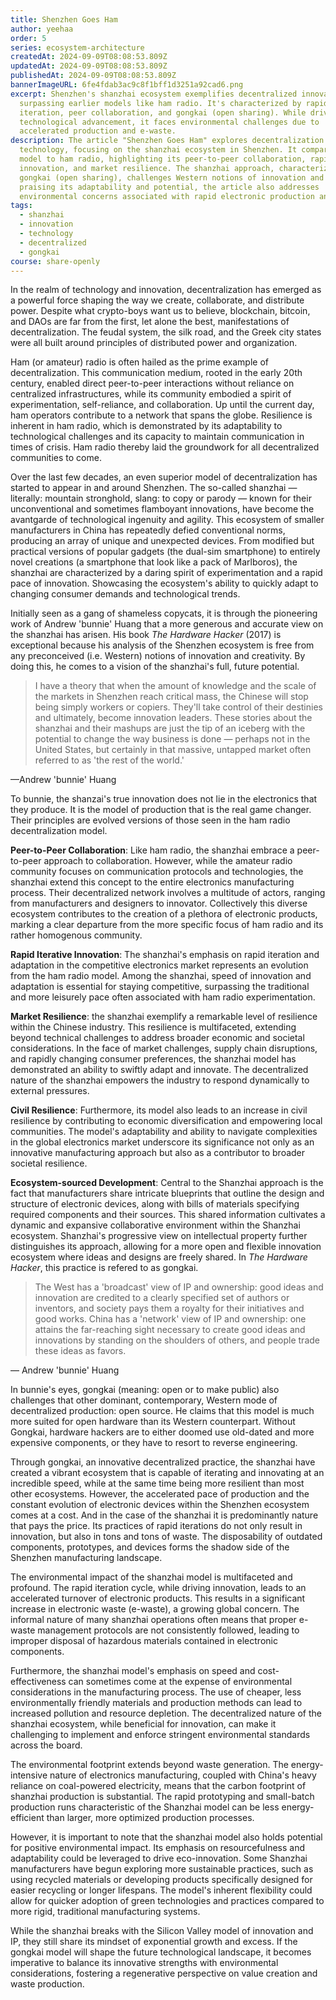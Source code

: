 ```yaml
---
title: Shenzhen Goes Ham
author: yeehaa
order: 5
series: ecosystem-architecture
createdAt: 2024-09-09T08:08:53.809Z
updatedAt: 2024-09-09T08:08:53.809Z
publishedAt: 2024-09-09T08:08:53.809Z
bannerImageURL: 6fe4fdab3ac9c8f1bff1d3251a92cad6.png
excerpt: Shenzhen's shanzhai ecosystem exemplifies decentralized innovation,
  surpassing earlier models like ham radio. It's characterized by rapid
  iteration, peer collaboration, and gongkai (open sharing). While driving
  technological advancement, it faces environmental challenges due to
  accelerated production and e-waste.
description: The article "Shenzhen Goes Ham" explores decentralization in
  technology, focusing on the shanzhai ecosystem in Shenzhen. It compares this
  model to ham radio, highlighting its peer-to-peer collaboration, rapid
  innovation, and market resilience. The shanzhai approach, characterized by
  gongkai (open sharing), challenges Western notions of innovation and IP. While
  praising its adaptability and potential, the article also addresses
  environmental concerns associated with rapid electronic production and waste.
tags:
  - shanzhai
  - innovation
  - technology
  - decentralized
  - gongkai
course: share-openly
---
```

In the realm of technology and innovation, decentralization has emerged as a powerful force shaping the way we create, collaborate, and distribute power. Despite what crypto-boys want us to believe, blockchain, bitcoin, and DAOs are far from the first, let alone the best, manifestations of decentralization. The feudal system, the silk road, and the Greek city states were all built around principles of distributed power and organization.

Ham (or amateur) radio is often hailed as the prime example of decentralization. This communication medium, rooted in the early 20th century, enabled direct peer-to-peer interactions without reliance on centralized infrastructures, while its community embodied a spirit of experimentation, self-reliance, and collaboration. Up until the current day, ham operators contribute to a network that spans the globe. Resilience is inherent in ham radio, which is demonstrated by its adaptability to technological challenges and its capacity to maintain communication in times of crisis. Ham radio thereby laid the groundwork for all decentralized communities to come.

Over the last few decades, an even superior model of decentralization has started to appear in and around Shenzhen. The so-called shanzhai — literally: mountain stronghold, slang: to copy or parody — known for their unconventional and sometimes flamboyant innovations, have become the avantgarde of technological ingenuity and agility. This ecosystem of smaller manufacturers in China has repeatedly defied conventional norms, producing an array of unique and unexpected devices. From modified but practical versions of popular gadgets (the dual-sim smartphone) to entirely novel creations (a smartphone that look like a pack of Marlboros), the shanzhai are characterized by a daring spirit of experimentation and a rapid pace of innovation. Showcasing the ecosystem's ability to quickly adapt to changing consumer demands and technological trends.

Initially seen as a gang of shameless copycats, it is through the pioneering work of Andrew 'bunnie' Huang that a more generous and accurate view on the shanzhai has arisen. His book *The Hardware Hacker* (2017) is exceptional because his analysis of the Shenzhen ecosystem is free from any preconceived (i.e. Western) notions of innovation and creativity. By doing this, he comes to a vision of the shanzhai's full, future potential.

> I have a theory that when the amount of knowledge and the scale of the markets in Shenzhen reach critical mass, the Chinese will stop being simply workers or copiers. They'll take control of their destinies and ultimately, become innovation leaders. These stories about the shanzhai and their mashups are just the tip of an iceberg with the potential to change the way business is done — perhaps not in the United States, but certainly in that massive, untapped market often referred to as 'the rest of the world.'

—Andrew 'bunnie' Huang

To bunnie, the shanzai's true innovation does not lie in the electronics that they produce. It is the model of production that is the real game changer. Their principles are evolved versions of those seen in the ham radio decentralization model.

**Peer-to-Peer Collaboration**: Like ham radio, the shanzhai embrace a peer-to-peer approach to collaboration. However, while the amateur radio community focuses on communication protocols and technologies, the shanzhai extend this concept to the entire electronics manufacturing process. Their decentralized network involves a multitude of actors, ranging from manufacturers and designers to innovator. Collectively this diverse ecosystem contributes to the creation of a plethora of electronic products, marking a clear departure from the more specific focus of ham radio and its rather homogenous community.

**Rapid Iterative Innovation**: The shanzhai's emphasis on rapid iteration and adaptation in the competitive electronics market represents an evolution from the ham radio model. Among the shanzhai, speed of innovation and adaptation is essential for staying competitive, surpassing the traditional and more leisurely pace often associated with ham radio experimentation.

**Market Resilience**: the shanzhai exemplify a remarkable level of resilience within the Chinese industry. This resilience is multifaceted, extending beyond technical challenges to address broader economic and societal considerations. In the face of market challenges, supply chain disruptions, and rapidly changing consumer preferences, the shanzhai model has demonstrated an ability to swiftly adapt and innovate. The decentralized nature of the shanzhai empowers the industry to respond dynamically to external pressures.

**Civil Resilience**: Furthermore, its model also leads to an increase in civil resilience by contributing to economic diversification and empowering local communities. The model's adaptability and ability to navigate complexities in the global electronics market underscore its significance not only as an innovative manufacturing approach but also as a contributor to broader societal resilience.

**Ecosystem-sourced Development**: Central to the Shanzhai approach is the fact that manufacturers share intricate blueprints that outline the design and structure of electronic devices, along with bills of materials specifying required components and their sources. This shared information cultivates a dynamic and expansive collaborative environment within the Shanzhai ecosystem. Shanzhai's progressive view on intellectual property further distinguishes its approach, allowing for a more open and flexible innovation ecosystem where ideas and designs are freely shared. In *The Hardware Hacker*, this practice is refered to as gongkai.

 
> The West has a 'broadcast' view of IP and ownership: good ideas and innovation are credited to a clearly specified set of authors or inventors, and society pays them a royalty for their initiatives and good works. China has a 'network' view of IP and ownership: one attains the far-reaching sight necessary to create good ideas and innovations by standing on the shoulders of others, and people trade these ideas as favors.

— Andrew 'bunnie' Huang

In bunnie's eyes, gongkai (meaning: open or to make public) also challenges that other dominant, contemporary, Western mode of decentralized production: open source. He claims that this model is much more suited for open hardware than its Western counterpart. Without Gongkai, hardware hackers are to either doomed use old-dated and more expensive components, or they have to resort to reverse engineering.

Through gongkai, an innovative decentralized practice, the shanzhai have created a vibrant ecosystem that is capable of iterating and innovating at an incredible speed, while at the same time being more resilient than most other ecosystems. However, the accelerated pace of production and the constant evolution of electronic devices within the Shenzhen ecosystem comes at a cost. And in the case of the shanzhai it is predominantly nature that pays the price. Its practices of rapid iterations do not only result in innovation, but also in tons and tons of waste. The disposability of outdated components, prototypes, and devices forms the shadow side of the Shenzhen manufacturing landscape.

The environmental impact of the shanzhai model is multifaceted and profound. The rapid iteration cycle, while driving innovation, leads to an accelerated turnover of electronic products. This results in a significant increase in electronic waste (e-waste), a growing global concern. The informal nature of many shanzhai operations often means that proper e-waste management protocols are not consistently followed, leading to improper disposal of hazardous materials contained in electronic components.

Furthermore, the shanzhai model's emphasis on speed and cost-effectiveness can sometimes come at the expense of environmental considerations in the manufacturing process. The use of cheaper, less environmentally friendly materials and production methods can lead to increased pollution and resource depletion. The decentralized nature of the shanzhai ecosystem, while beneficial for innovation, can make it challenging to implement and enforce stringent environmental standards across the board.

The environmental footprint extends beyond waste generation. The energy-intensive nature of electronics manufacturing, coupled with China's heavy reliance on coal-powered electricity, means that the carbon footprint of shanzhai production is substantial. The rapid prototyping and small-batch production runs characteristic of the Shanzhai model can be less energy-efficient than larger, more optimized production processes.

However, it is important to note that the shanzhai model also holds potential for positive environmental impact. Its emphasis on resourcefulness and adaptability could be leveraged to drive eco-innovation. Some Shanzhai manufacturers have begun exploring more sustainable practices, such as using recycled materials or developing products specifically designed for easier recycling or longer lifespans. The model's inherent flexibility could allow for quicker adoption of green technologies and practices compared to more rigid, traditional manufacturing systems.

While the shanzhai breaks with the Silicon Valley model of innovation and IP, they still share its mindset of exponential growth and excess. If the gongkai model will shape the future technological landscape, it becomes imperative to balance its innovative strengths with environmental considerations, fostering a regenerative perspective on value creation and waste production. 

